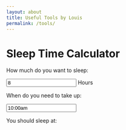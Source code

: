```yaml
---
layout: about
title: Useful Tools by Louis
permalink: /tools/
---
```


<meta property="og:title" content="Calculate When To Sleep" />
<meta property="og:desciption" content="Need to wake up? When should you sleep to get enough sleep? Try this." />


<script type="text/javascript" src="https://cdnjs.cloudflare.com/ajax/libs/jquery-timepicker/1.10.0/jquery.timepicker.min.js"></script>
<link rel="stylesheet" type="text/css" href="https://cdnjs.cloudflare.com/ajax/libs/jquery-timepicker/1.10.0/jquery.timepicker.min.css">


<h1>Sleep Time Calculator</h1>
<p id="current-time" ></p>

<p>
How much do you want to sleep:

<p>
<input id='ideal-sleep-time' value='8' class="time ui-timepicker-input" type="text" autocomplete="off" onchange='updateSleepTime()'>
 Hours
</p>

</p>

<p>

<p>
When do you need to take up:
</p>

<input id='wake-time' value='10:00am' class="time ui-timepicker-input" type="text" autocomplete="off" onchange='updateSleepTime()'>

<p>

<p>
You should sleep at:
</p>
<h1 id='sleep-time'>
</h1>


</p>

<script type="text/javascript">

    updateSleepTime();

    $('#wake-time').timepicker();
    $('#basicExample').timepicker();

    var date = new Date();
    $('#current-time').text("Time right now: " + formatAMPM(date));

    function formatAMPM(date) {
        var hours = date.getHours();
        var minutes = date.getMinutes();
        var ampm = hours >= 12 ? 'pm' : 'am';
        hours = hours % 12;
        hours = hours ? hours : 12; // the hour '0' should be '12'
        minutes = minutes < 10 ? '0'+minutes : minutes;
        var strTime = hours + ':' + minutes + ' ' + ampm;
        return strTime;
    }

    function updateSleepTime()
    {
        var now = new Date();

        var wake_time = $('#wake-time').val().match(/(\d+)(?::(\d\d))?\s*(p?)/);
        var ideal_sleep_hours = parseInt($('#ideal-sleep-time').val())

        var wake_time_date = new Date();
        wake_time_date.setHours( parseInt(wake_time[1]) + (wake_time[3] ? 12 : 0) );
        wake_time_date.setMinutes( parseInt(wake_time[2]) || 0 );

        var good_hours_of_sleep = ideal_sleep_hours*60*60*1000;
        var sleep_time = new Date(wake_time_date.getTime() - good_hours_of_sleep);
        $('#sleep-time').text(formatAMPM(sleep_time));
    }

</script>

